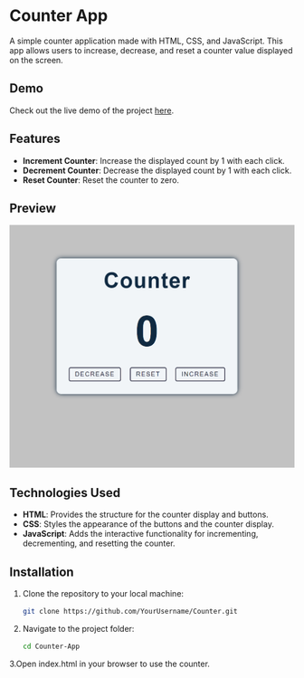 # Counter App

A simple counter application made with HTML, CSS, and JavaScript. This app allows users to increase, decrease, and reset a counter value displayed on the screen.

## Demo

Check out the live demo of the project [here](https://sanskargupta0.github.io/Counter/).


## Features

- **Increment Counter**: Increase the displayed count by 1 with each click.
- **Decrement Counter**: Decrease the displayed count by 1 with each click.
- **Reset Counter**: Reset the counter to zero.

## Preview

![Counter App Preview](./image.png)

## Technologies Used

- **HTML**: Provides the structure for the counter display and buttons.
- **CSS**: Styles the appearance of the buttons and the counter display.
- **JavaScript**: Adds the interactive functionality for incrementing, decrementing, and resetting the counter.

## Installation

1. Clone the repository to your local machine:

   ```bash
   git clone https://github.com/YourUsername/Counter.git

2. Navigate to the project folder:

   ```bash
   cd Counter-App

3.Open index.html in your browser to use the counter.

